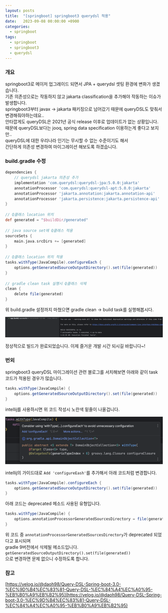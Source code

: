 ```yaml
---
layout: posts 
title:  "[springboot] springboot3 querydsl 적용"
date:   2023-09-08 00:00:00 +0900 
categories: 
  - springboot
tags:
  - springboot
  - springboot3
  - querydsl
---
```

### 개요
springboot3로 메이저 업그레이드 되면서 JPA + querydsl 셋팅 환경에 변화가 생겼습니다.  
기존 의존성으로는 작동하지 않고 jakarta classification을 추가해야 작동하는 이슈가 발생합니다.  
springboot3부터 javax -> jakarta 패키징으로 넘어갔기 때문에 queryDSL도 맞춰서 변경해줘야하는데요..  
안타깝게도 queryDSL은 2021년 공식 release 이후로 업데이트가 없는 상황입니다.  
때문에 queryDSL보다는 jooq, spring data specification 이용하는게 좋다고 보지만..  
queryDSL에 대한 우리나라 인기는 무시할 수 없는 수준이기도 해서  
간단하게 의존성 변경하여 마이그레이션 해보도록 하겠습니다.

### build.gradle 수정

```groovy
dependencies {
    // querydsl jakarta 의존성 추가
    implementation 'com.querydsl:querydsl-jpa:5.0.0:jakarta'
    annotationProcessor 'com.querydsl:querydsl-apt:5.0.0:jakarta'
    annotationProcessor 'jakarta.annotation:jakarta.annotation-api'
    annotationProcessor 'jakarta.persistence:jakarta.persistence-api'
}

// Q클래스 location 위치
def generated = "$buildDir/generated"

// java source set에 Q클래스 적용
sourceSets {
    main.java.srcDirs += [generated]
}

// Q클래스 location 위치 적용
tasks.withType(JavaCompile).configureEach {
    options.getGeneratedSourceOutputDirectory().set(file(generated))
}

// gradle clean task 실행시 Q클래스 삭제
clean {
    delete file(generated)
}
```

위 build.gradle 설정까지 마쳤으면 gradle clean -> build task를 실행해봅시다.

![springboot_querydsl_build.png](/assets/img/springboot/springboot_querydsl_build.png)

정상적으로 빌드가 완료되었습니다.
이제 즐거운 개발 시간 되시길 바랍니다~!

### 번외

springboot3 queryDSL 마이그레이션 관련 블로그를 서치해보면 아래와 같이 task 코드가 적용된 경우가 많습니다.
```groovy
tasks.withType(JavaCompile) {
    options.getGeneratedSourceOutputDirectory().set(file(generated))
}
```

intellij를 사용하시면 위 코드 작성시 노란색 밑줄이 나올겁니다.

![springboot_querydsl_gradle_warning.png](/assets/img/springboot/springboot_querydsl_gradle_warning.png)

intellij의 가이드대로 `Add 'configureEash'`를 추가해서 아래 코드처럼 변경합니다.

```groovy
tasks.withType(JavaCompile).configureEach {
    options.getGeneratedSourceOutputDirectory().set(file(generated))
}
```

아래 코드는 deprecated 메소드 사용된 유형입니다.

```groovy
tasks.withType(JavaCompile) {
    options.annotationProcessorGeneratedSourcesDirectory = file(generated)
}
```

위 코드 중 `annotationProcessorGeneratedSourcesDirectory`가 deprecated 되었다고 표시되며  
gradle 9버전에서 삭제될 메소드입니다. `getGeneratedSourceOutputDirectory().set(file(generated))`  
으로 변경하면 문제 없으니 수정하도록 합니다.

### 참고
[https://velog.io/@daoh98/Query-DSL-Spring-boot-3.0-%EC%9D%B4%EC%83%81-Query-DSL-%EC%84%A4%EC%A0%95-%EB%B0%A9%EB%B2%95](https://velog.io/@daoh98/Query-DSL-Spring-boot-3.0-%EC%9D%B4%EC%83%81-Query-DSL-%EC%84%A4%EC%A0%95-%EB%B0%A9%EB%B2%95)

